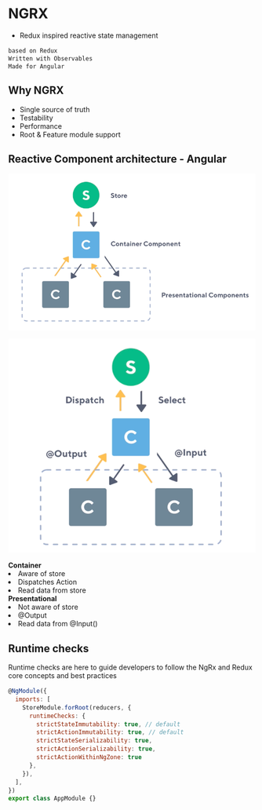 # NGRX

- Redux inspired reactive state management 

```
based on Redux
Written with Observables
Made for Angular
```

## Why NGRX

- Single source of truth
- Testability
- Performance 
- Root & Feature module support	

## Reactive Component architecture - Angular

![Reactive Angular](images/ra1.png)

![Reactive Angular](images/ra2.png)


<div class="row">
	<div class="col">
		<strong>Container</strong>
		<li>
			Aware of store
		</li>
		<li>
			Dispatches Action
		</li>
		<li>
			Read data from store
		</li>
	</div>
	<div class="col">
		<strong>Presentational</strong>
		<li>
			Not aware of store
		</li>
		<li>
			@Output
		</li>
		<li>
			Read data from @Input()
		</li>	
	</div>
</div>

## Runtime checks

Runtime checks are here to guide developers to follow the NgRx and Redux core concepts and best practices

```javascript
@NgModule({
  imports: [
    StoreModule.forRoot(reducers, {
      runtimeChecks: {
        strictStateImmutability: true, // default
        strictActionImmutability: true, // default
        strictStateSerializability: true,
        strictActionSerializability: true,
        strictActionWithinNgZone: true
      },
    }),
  ],
})
export class AppModule {}
```
